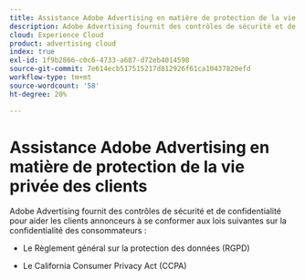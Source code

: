 ```yaml
---
title: Assistance Adobe Advertising en matière de protection de la vie privée des clients
description: Adobe Advertising fournit des contrôles de sécurité et de confidentialité pour aider les clients annonceurs à se conformer aux lois sur la confidentialité des consommateurs.
cloud: Experience Cloud
product: advertising cloud
index: true
exl-id: 1f9b2866-c0c6-4733-a687-d72eb4014598
source-git-commit: 7e614ecb517515217d812926f61ca10437820efd
workflow-type: tm+mt
source-wordcount: '58'
ht-degree: 20%

---
```


# Assistance Adobe Advertising en matière de protection de la vie privée des clients

Adobe Advertising fournit des contrôles de sécurité et de confidentialité pour aider les clients annonceurs à se conformer aux lois suivantes sur la confidentialité des consommateurs :

* Le Règlement général sur la protection des données (RGPD)

* Le California Consumer Privacy Act (CCPA)
